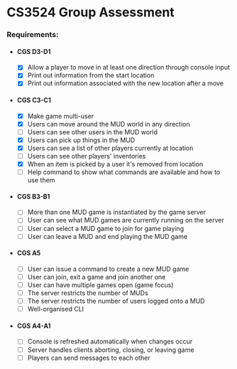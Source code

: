 # CS3524 Group Assessment

### Requirements:
- #### CGS D3-D1
    - [x] Allow a player to move in at least one direction through console input
    - [x] Print out information from the start location
    - [x] Print out information associated with the new location after a move
- #### CGS C3-C1
    - [x] Make game multi-user
    - [x] Users can move around the MUD world in any direction
    - [ ] Users can see other users in the MUD world
    - [x] Users can pick up things in the MUD
    - [x] Users can see a list of other players currently at location
    - [ ] Users can see other players' inventories
    - [x] When an item is picked by a user it's removed from location
    - [ ] Help command to show what commands are available and how to use them
- #### CGS B3-B1
    - [ ] More than one MUD game is instantiated by the game server
    - [ ] User can see what MUD games are currently running on the server
    - [ ] User can select a MUD game to join for game playing
    - [ ] User can leave a MUD and end playing the MUD game
- #### CGS A5
    - [ ] User can issue a command to create a new MUD game
    - [ ] User can join, exit a game and join another one
    - [ ] User can have multiple games open (game focus)
    - [ ] The server restricts the number of MUDs
    - [ ] The server restricts the number of users logged onto a MUD
    - [ ] Well-organised CLI
- #### CGS A4-A1
    - [ ] Console is refreshed automatically when changes occur
    - [ ] Server handles clients aborting, closing, or leaving game
    - [ ] Players can send messages to each other